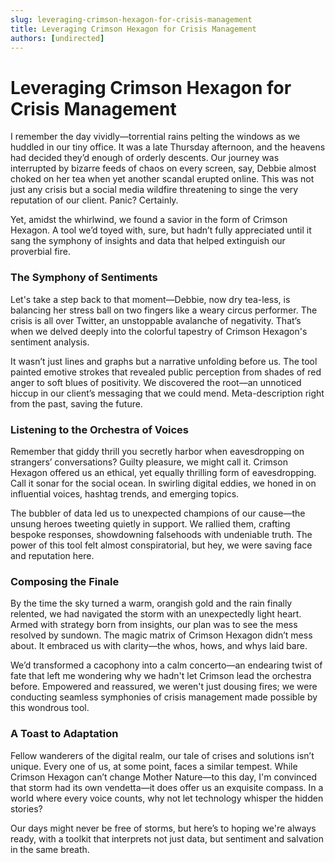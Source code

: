 ```yaml
---
slug: leveraging-crimson-hexagon-for-crisis-management
title: Leveraging Crimson Hexagon for Crisis Management
authors: [undirected]
---
```


# Leveraging Crimson Hexagon for Crisis Management  

I remember the day vividly—torrential rains pelting the windows as we huddled in our tiny office. It was a late Thursday afternoon, and the heavens had decided they’d enough of orderly descents. Our journey was interrupted by bizarre feeds of chaos on every screen, say, Debbie almost choked on her tea when yet another scandal erupted online. This was not just any crisis but a social media wildfire threatening to singe the very reputation of our client. Panic? Certainly.

Yet, amidst the whirlwind, we found a savior in the form of Crimson Hexagon. A tool we’d toyed with, sure, but hadn’t fully appreciated until it sang the symphony of insights and data that helped extinguish our proverbial fire.

### The Symphony of Sentiments

Let's take a step back to that moment—Debbie, now dry tea-less, is balancing her stress ball on two fingers like a weary circus performer. The crisis is all over Twitter, an unstoppable avalanche of negativity. That’s when we delved deeply into the colorful tapestry of Crimson Hexagon's sentiment analysis. 

It wasn’t just lines and graphs but a narrative unfolding before us. The tool painted emotive strokes that revealed public perception from shades of red anger to soft blues of positivity. We discovered the root—an unnoticed hiccup in our client’s messaging that we could mend. Meta-description right from the past, saving the future.

### Listening to the Orchestra of Voices

Remember that giddy thrill you secretly harbor when eavesdropping on strangers’ conversations? Guilty pleasure, we might call it. Crimson Hexagon offered us an ethical, yet equally thrilling form of eavesdropping. Call it sonar for the social ocean. In swirling digital eddies, we honed in on influential voices, hashtag trends, and emerging topics. 

The bubbler of data led us to unexpected champions of our cause—the unsung heroes tweeting quietly in support. We rallied them, crafting bespoke responses, showdowning falsehoods with undeniable truth. The power of this tool felt almost conspiratorial, but hey, we were saving face and reputation here.

### Composing the Finale  

By the time the sky turned a warm, orangish gold and the rain finally relented, we had navigated the storm with an unexpectedly light heart. Armed with strategy born from insights, our plan was to see the mess resolved by sundown. The magic matrix of Crimson Hexagon didn’t mess about. It embraced us with clarity—the whos, hows, and whys laid bare.

We’d transformed a cacophony into a calm concerto—an endearing twist of fate that left me wondering why we hadn't let Crimson lead the orchestra before. Empowered and reassured, we weren't just dousing fires; we were conducting seamless symphonies of crisis management made possible by this wondrous tool.

### A Toast to Adaptation

Fellow wanderers of the digital realm, our tale of crises and solutions isn’t unique. Every one of us, at some point, faces a similar tempest. While Crimson Hexagon can’t change Mother Nature—to this day, I'm convinced that storm had its own vendetta—it does offer us an exquisite compass. In a world where every voice counts, why not let technology whisper the hidden stories?

Our days might never be free of storms, but here’s to hoping we're always ready, with a toolkit that interprets not just data, but sentiment and salvation in the same breath.